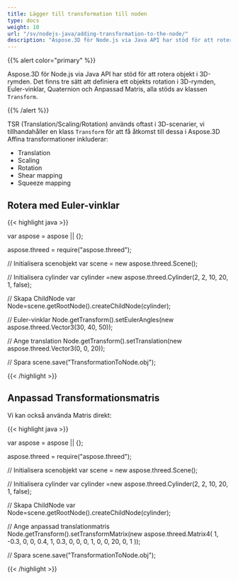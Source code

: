 ```yaml
---
title: Lägger till transformation till noden
type: docs
weight: 10
url: "/sv/nodejs-java/adding-transformation-to-the-node/"
description: "Aspose.3D för Node.js via Java API har stöd för att rotera objekt i 3D-rymden. Det finns tre sätt att definiera ett objekts rotation i 3D-rymden, Euler-vinklar, Quaternion och Anpassad Matris, alla stöds av Transform-klassen."
---
```


{{% alert color="primary" %}}

Aspose.3D för Node.js via Java API har stöd för att rotera objekt i 3D-rymden. Det finns tre sätt att definiera ett objekts rotation i 3D-rymden, Euler-vinklar, Quaternion och Anpassad Matris, alla stöds av klassen `Transform`.

{{% /alert %}}

TSR (Translation/Scaling/Rotation) används oftast i 3D-scenarier, vi tillhandahåller en klass `Transform` för att få åtkomst till dessa i Aspose.3D Affina transformationer inkluderar:

- Translation
- Scaling
- Rotation
- Shear mapping
- Squeeze mapping

## **Rotera med Euler-vinklar**

{{< highlight java >}}

var aspose = aspose || {};

aspose.threed = require("aspose.threed");

// Initialisera scenobjekt
var scene = new aspose.threed.Scene();

// Initialisera cylinder
var cylinder =new aspose.threed.Cylinder(2, 2, 10, 20, 1, false);

// Skapa ChildNode
var Node=scene.getRootNode().createChildNode(cylinder);

// Euler-vinklar
Node.getTransform().setEulerAngles(new aspose.threed.Vector3(30, 40, 50));

// Ange translation
Node.getTransform().setTranslation(new aspose.threed.Vector3(0, 0, 20));

// Spara
scene.save("TransformationToNode.obj");

{{< /highlight >}}

## **Anpassad Transformationsmatris**
Vi kan också använda Matris direkt:

{{< highlight java >}}

var aspose = aspose || {};

aspose.threed = require("aspose.threed");

// Initialisera scenobjekt
var scene = new aspose.threed.Scene();

// Initialisera cylinder
var cylinder =new aspose.threed.Cylinder(2, 2, 10, 20, 1, false);

// Skapa ChildNode
var Node=scene.getRootNode().createChildNode(cylinder);

// Ange anpassad translationmatris
Node.getTransform().setTransformMatrix(new aspose.threed.Matrix4(
    1, -0.3, 0, 0,
    0.4, 1, 0.3, 0,
    0, 0, 1, 0,
    0, 20, 0, 1
));

// Spara
scene.save("TransformationToNode.obj");

{{< /highlight >}}
